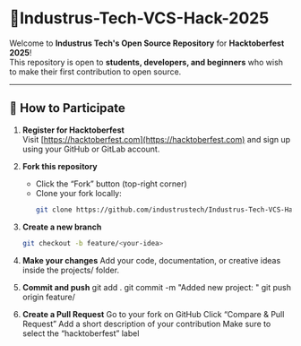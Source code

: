 # 🎉Industrus-Tech-VCS-Hack-2025

Welcome to **Industrus Tech's Open Source Repository** for **Hacktoberfest 2025**!  
This repository is open to **students, developers, and beginners** who wish to make their first contribution to open source.

---

## 🚀 How to Participate

1. **Register for Hacktoberfest**  
   Visit [https://hacktoberfest.com](https://hacktoberfest.com) and sign up using your GitHub or GitLab account.

2. **Fork this repository**
   - Click the “Fork” button (top-right corner)
   - Clone your fork locally:
     ```bash
     git clone https://github.com/industrustech/Industrus-Tech-VCS-Hack-2025.git
     ```

3. **Create a new branch**
   ```bash
   git checkout -b feature/<your-idea>

4. **Make your changes**
Add your code, documentation, or creative ideas inside the projects/ folder.

5. **Commit and push**
git add .
git commit -m "Added new project: <project-name>"
git push origin feature/<your-idea>

6. **Create a Pull Request**
Go to your fork on GitHub
Click “Compare & Pull Request”
Add a short description of your contribution
Make sure to select the “hacktoberfest” label

